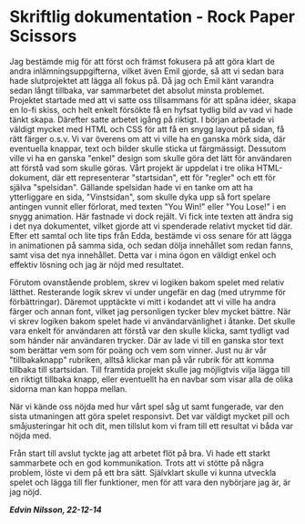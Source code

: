 # **Skriftlig dokumentation - Rock Paper Scissors**
Jag bestämde mig för att först och främst fokusera på att göra klart de andra inlämningsuppgifterna, vilket även Emil gjorde, så att vi sedan bara hade slutprojektet att lägga all fokus på. Då jag och Emil känt varandra sedan långt tillbaka, var sammarbetet det absolut minsta problemet. Projektet startade med att vi satte oss tillsammans för att spåna idéer, skapa en lo-fi skiss, och helt enkelt försökte få en hyfsat tydlig bild av vad vi hade tänkt skapa. Därefter satte arbetet igång på riktigt. I början arbetade vi väldigt mycket med HTML och CSS för att få en snygg layout på sidan, få rätt färger o.s.v. Vi var överens om att vi ville ha en ganska mörk sida, där eventuella knappar, text och bilder skulle sticka ut färgmässigt. Dessutom ville vi ha en ganska "enkel" design som skulle göra det lätt för användaren att förstå vad som skulle göras. Vårt projekt är uppdelat i tre olika HTML-dokument, där ett representerar "startsidan", ett för "regler" och ett för själva "spelsidan". Gällande spelsidan hade vi en tanke om att ha ytterliggare en sida, "Vinstsidan", som skulle dyka upp så fort spelare antingen vunnit eller förlorat, med texten "You Win!" eller "You Lose!" i en snygg animation. Här fastnade vi dock rejält. Vi fick inte texten att ändra sig i det nya dokumentet, vilket gjorde att vi spenderade relativt mycket tid där. Efter ett samtal och lite tips från Edda, bestämde vi oss senare för att lägga in animationen på samma sida, och sedan dölja innehållet som redan fanns, samt visa det nya innehållet. Detta var i mina ögon en väldigt enkel och effektiv lösning och jag är nöjd med resultatet. 

Förutom ovanstående problem, skrev vi logiken bakom spelet med relativ lätthet. Resterande logik skrev vi under ungefär en dag (med utrymme för förbättringar). Däremot upptäckte vi mitt i kodandet att vi ville ha andra färger och annan font, vilket jag personligen tycker blev mycket bättre. När vi skrev logiken bakom spelet hade vi användarvänlighet i åtanke. Det skulle vara enkelt för användaren att förstå var den skulle klicka, samt tydligt vad som händer när användaren trycker. Där av lade vi till en ganska stor text som berättar vem som för poäng och vem som vinner. Just nu är vår "tillbakaknapp" rubriken, alltså klickar man på vår rubrik för att komma tillbaka till startsidan. Till framtida projekt skulle jag möjligtvis vilja lägga till en riktigt tillbaka knapp, eller eventuellt ha en navbar som visar alla de olika sidorna man kan hoppa mellan. 

När vi kände oss nöjda med hur vårt spel såg ut samt fungerade, var den sista utmaningen att göra spelet responsivt. Det var väldigt mycket pill och småjusteringar hit och dit, men tillslut kom vi fram till ett resultat vi båda var nöjda med. 

Från start till avslut tyckte jag att arbetet flöt på bra. Vi hade ett starkt sammarbete och en god kommunikation. Trots att vi stötte på några problem, löste vi dem på ett bra sätt. Självklart skulle vi kunna utveckla spelet och lägga till fler funktioner, men för att vara den nybörjare jag är, är jag nöjd.

***Edvin Nilsson, 22-12-14***